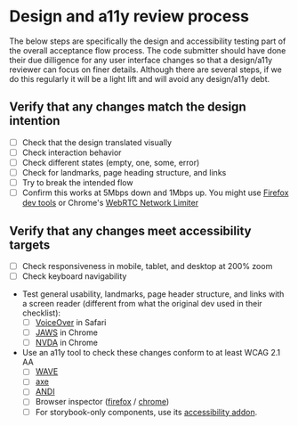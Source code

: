 # Design and a11y review process

 The below steps are specifically the design and accessibility testing part of the overall acceptance flow process. The code submitter should have done their due dilligence for any user interface changes so that a design/a11y reviewer can focus on finer details. Although there are several steps, if we do this regularly it will be a light lift and will avoid any design/a11y debt.

## Verify that any changes match the design intention

- [ ] Check that the design translated visually
- [ ] Check interaction behavior
- [ ] Check different states (empty, one, some, error)
- [ ] Check for landmarks, page heading structure, and links
- [ ] Try to break the intended flow
- [ ] Confirm this works at 5Mbps down and 1Mbps up. You might use [Firefox dev tools](https://firefox-source-docs.mozilla.org/devtools-user/network_monitor/throttling/index.html) or Chrome's [WebRTC Network Limiter](https://chrome.google.com/webstore/detail/webrtc-network-limiter/npeicpdbkakmehahjeeohfdhnlpdklia)

## Verify that any changes meet accessibility targets

- [ ] Check responsiveness in mobile, tablet, and desktop at 200% zoom
- [ ] Check keyboard navigability

* Test general usability, landmarks, page header structure, and links with a screen reader (different from what the original dev used in their checklist):
  - [ ] [VoiceOver](https://dequeuniversity.com/screenreaders/voiceover-keyboard-shortcuts#vo-mac-basics) in Safari
  - [ ] [JAWS](https://dequeuniversity.com/screenreaders/jaws-keyboard-shortcuts#jaws-the_basics) in Chrome
  - [ ] [NVDA](https://dequeuniversity.com/screenreaders/nvda-keyboard-shortcuts#nvda-the_basics) in Chrome
* Use an a11y tool to check these changes conform to at least WCAG 2.1 AA
  - [ ] [WAVE](https://wave.webaim.org/)
  - [ ] [axe](https://www.deque.com/axe/devtools/)
  - [ ] [ANDI](https://www.ssa.gov/accessibility/andi/help/install.html#install)
  - [ ] Browser inspector ([firefox](https://firefox-source-docs.mozilla.org/devtools-user/accessibility_inspector/#accessing-the-accessibility-inspector) / [chrome](https://developer.chrome.com/docs/lighthouse/accessibility/))
  - [ ] For storybook-only components, use its [accessibility addon](https://medium.com/storybookjs/instant-accessibility-qa-linting-in-storybook-4a474b0f5347#c703).
